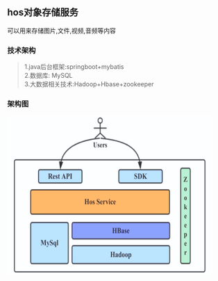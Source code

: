 ## hos对象存储服务
可以用来存储图片,文件,视频,音频等内容

### 技术架构
> 1.java后台框架:springboot+mybatis <br/>
> 2.数据库: MySQL <br/>
> 3.大数据相关技术:Hadoop+Hbase+zookeeper <br/>

### 架构图
![我是图片](https://github.com/xiaopengxpgithub/hos/blob/master/imgs/%E6%9E%B6%E6%9E%84%E5%9B%BE.png)
